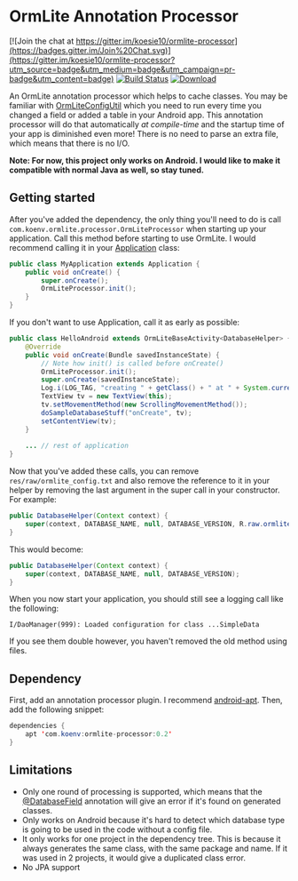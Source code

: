 OrmLite Annotation Processor
===============

[![Join the chat at https://gitter.im/koesie10/ormlite-processor](https://badges.gitter.im/Join%20Chat.svg)](https://gitter.im/koesie10/ormlite-processor?utm_source=badge&utm_medium=badge&utm_campaign=pr-badge&utm_content=badge)
[![Build Status](https://travis-ci.org/koesie10/ormlite-processor.svg?branch=master)](https://travis-ci.org/koesie10/ormlite-processor)
[![Download](https://api.bintray.com/packages/koesie10/maven/ormlite-processor/images/download.svg) ](https://bintray.com/koesie10/maven/ormlite-processor/_latestVersion)

An OrmLite annotation processor which helps to cache classes. You may be familiar 
with [OrmLiteConfigUtil](http://ormlite.com/javadoc/ormlite-android/com/j256/ormlite/android/apptools/OrmLiteConfigUtil.html)
which you need to run every time you changed a field or added a table in your Android app. This annotation processor
will do that automatically *at compile-time* and the startup time of your app is diminished even more! There is no need to 
parse an extra file, which means that there is no I/O.

**Note: For now, this project only works on Android. I would like to make it compatible with normal Java as well,
so stay tuned.**

Getting started
--------------
After you've added the dependency, the only thing you'll need to do is call `com.koenv.ormlite.processor.OrmLiteProcessor` when starting up your application.
Call this method before starting to use OrmLite. I would recommend calling it in 
your [Application](https://developer.android.com/reference/android/app/Application.html) class:

```java
public class MyApplication extends Application {
    public void onCreate() {
        super.onCreate();
        OrmLiteProcessor.init();
    }
}
```

If you don't want to use Application, call it as early as possible:

```java
public class HelloAndroid extends OrmLiteBaseActivity<DatabaseHelper> {
	@Override
	public void onCreate(Bundle savedInstanceState) {
	    // Note how init() is called before onCreate()
	    OrmLiteProcessor.init();
		super.onCreate(savedInstanceState);
		Log.i(LOG_TAG, "creating " + getClass() + " at " + System.currentTimeMillis());
		TextView tv = new TextView(this);
		tv.setMovementMethod(new ScrollingMovementMethod());
		doSampleDatabaseStuff("onCreate", tv);
		setContentView(tv);
	}
	
	... // rest of application
}
```

Now that you've added these calls, you can remove `res/raw/ormlite_config.txt` and also remove the reference to it
in your helper by removing the last argument in the super call in your constructor. For example:

```java
public DatabaseHelper(Context context) {
    super(context, DATABASE_NAME, null, DATABASE_VERSION, R.raw.ormlite_config);
}
```
This would become:

```java
public DatabaseHelper(Context context) {
    super(context, DATABASE_NAME, null, DATABASE_VERSION);
}
```

When you now start your application, you should still see a logging call like the following:
```
I/DaoManager(999): Loaded configuration for class ...SimpleData
```
If you see them double however, you haven't removed the old method using files.

Dependency
------------

First, add an annotation processor plugin. I recommend [android-apt](https://bitbucket.org/hvisser/android-apt). Then, add the following snippet:
```java
dependencies {
    apt 'com.koenv:ormlite-processor:0.2'
}
```

Limitations
-----------
* Only one round of processing is supported, which means that the 
[@DatabaseField](http://ormlite.com/javadoc/ormlite-core/com/j256/ormlite/field/DatabaseField.html) 
annotation will give an error if it's found on generated classes.
* Only works on Android because it's hard to detect which database type is going to be used in the code without
a config file.
* It only works for one project in the dependency tree. This is because it always generates the same
class, with the same package and name. If it was used in 2 projects, it would give a duplicated class error.
* No JPA support